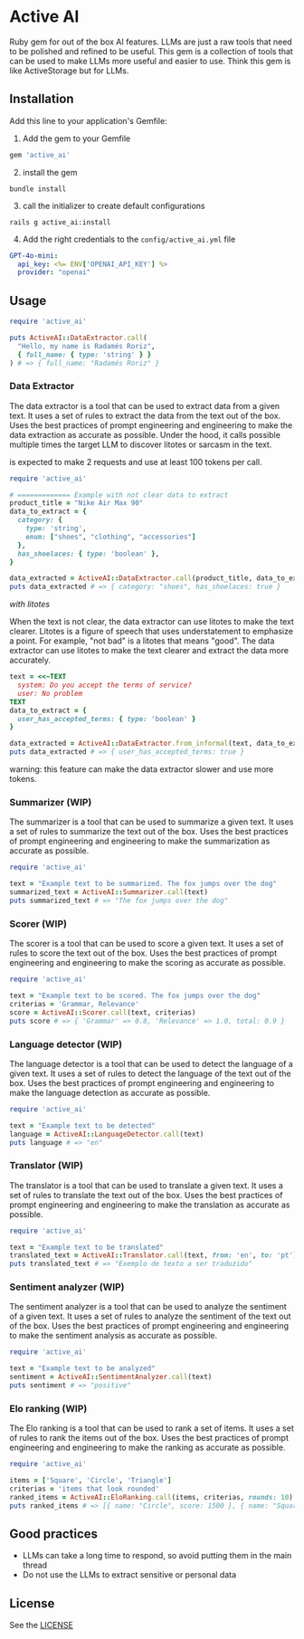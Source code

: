 # Active AI
Ruby gem for out of the box AI features. LLMs are just a raw tools that need to be polished and refined to be useful. This gem is a collection of tools that can be used to make LLMs more useful and easier to use.
Think this gem is like ActiveStorage but for LLMs.

## Installation
Add this line to your application's Gemfile:

1. Add the gem to your Gemfile
```ruby
gem 'active_ai'
```
2. install the gem
```shell
bundle install
```
3. call the initializer to create default configurations
```shell
rails g active_ai:install
```
4. Add the right credentials to the `config/active_ai.yml` file
```yaml
GPT-4o-mini:
  api_key: <%= ENV['OPENAI_API_KEY'] %>
  provider: "openai"
```

## Usage
```ruby
require 'active_ai'

puts ActiveAI::DataExtractor.call(
  "Hello, my name is Radamés Roriz",
  { full_name: { type: 'string' } }
) # => { full_name: "Radamés Roriz" }
```

### Data Extractor
The data extractor is a tool that can be used to extract data from a given text. It uses a set of rules to extract the data from the text out of the box. Uses the best practices of prompt engineering and engineering to make the data extraction as accurate as possible.
Under the hood, it calls possible multiple times the target LLM to discover litotes or sarcasm in the text. 

is expected to make 2 requests and use at least 100 tokens per call.

```ruby
require 'active_ai'

# ============= Example with not clear data to extract
product_title = "Nike Air Max 90"
data_to_extract = {
  category: {
    type: 'string',
    enum: ["shoes", "clothing", "accessories"]
  },
  has_shoelaces: { type: 'boolean' },
}

data_extracted = ActiveAI::DataExtractor.call(product_title, data_to_extract)
puts data_extracted # => { category: "shoes", has_shoelaces: true }
```

*with litotes*

When the text is not clear, the data extractor can use litotes to make the text clearer. Litotes is a figure of speech that uses understatement to emphasize a point. For example, "not bad" is a litotes that means "good". The data extractor can use litotes to make the text clearer and extract the data more accurately.

```ruby
text = <<~TEXT
  system: Do you accept the terms of service?
  user: No problem
TEXT
data_to_extract = {
  user_has_accepted_terms: { type: 'boolean' }
}

data_extracted = ActiveAI::DataExtractor.from_informal(text, data_to_extract)
puts data_extracted # => { user_has_accepted_terms: true }
```
warning: this feature can make the data extractor slower and use more tokens.

### Summarizer (WIP)
The summarizer is a tool that can be used to summarize a given text. It uses a set of rules to summarize the text out of the box. Uses the best practices of prompt engineering and engineering to make the summarization as accurate as possible.

```ruby
require 'active_ai'

text = "Example text to be summarized. The fox jumps over the dog"
summarized_text = ActiveAI::Summarizer.call(text)
puts summarized_text # => "The fox jumps over the dog"
```

### Scorer (WIP)
The scorer is a tool that can be used to score a given text. It uses a set of rules to score the text out of the box. Uses the best practices of prompt engineering and engineering to make the scoring as accurate as possible.

```ruby
require 'active_ai'

text = "Example text to be scored. The fox jumps over the dog"
criterias = 'Grammar, Relevance'
score = ActiveAI::Scorer.call(text, criterias)
puts score # => { 'Grammar' => 0.8, 'Relevance' => 1.0, total: 0.9 }
```

### Language detector (WIP)
The language detector is a tool that can be used to detect the language of a given text. It uses a set of rules to detect the language of the text out of the box. Uses the best practices of prompt engineering and engineering to make the language detection as accurate as possible.

```ruby
require 'active_ai'

text = "Example text to be detected"
language = ActiveAI::LanguageDetector.call(text)
puts language # => "en"
```

### Translator (WIP)
The translator is a tool that can be used to translate a given text. It uses a set of rules to translate the text out of the box. Uses the best practices of prompt engineering and engineering to make the translation as accurate as possible.

```ruby
require 'active_ai'

text = "Example text to be translated"
translated_text = ActiveAI::Translator.call(text, from: 'en', to: 'pt')
puts translated_text # => "Exemplo de texto a ser traduzido"
```

### Sentiment analyzer (WIP)
The sentiment analyzer is a tool that can be used to analyze the sentiment of a given text. It uses a set of rules to analyze the sentiment of the text out of the box. Uses the best practices of prompt engineering and engineering to make the sentiment analysis as accurate as possible.

```ruby
require 'active_ai'

text = "Example text to be analyzed"
sentiment = ActiveAI::SentimentAnalyzer.call(text)
puts sentiment # => "positive"
```

### Elo ranking (WIP)
The Elo ranking is a tool that can be used to rank a set of items. It uses a set of rules to rank the items out of the box. Uses the best practices of prompt engineering and engineering to make the ranking as accurate as possible.

```ruby
require 'active_ai'

items = ['Square', 'Circle', 'Triangle']
criterias = 'items that look rounded'
ranked_items = ActiveAI::EloRanking.call(items, criterias, rounds: 10)
puts ranked_items # => [{ name: "Circle", score: 1500 }, { name: "Square", score: 800 }, { name: "Triangle", score: 800 }]
```

## Good practices
- LLMs can take a long time to respond, so avoid putting them in the main thread
- Do not use the LLMs to extract sensitive or personal data

## License
See the [LICENSE](LICENSE)
